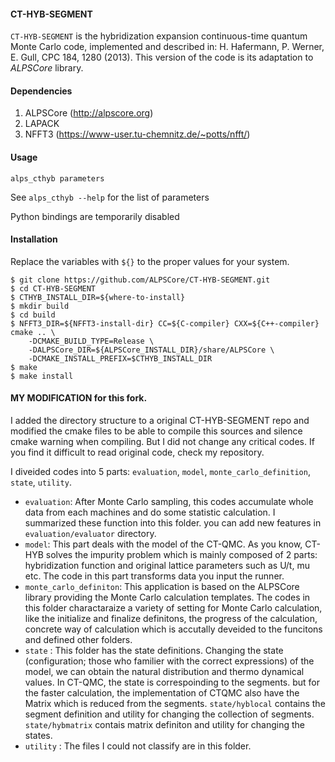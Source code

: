 #### CT-HYB-SEGMENT
`CT-HYB-SEGMENT` is the hybridization expansion continuous-time quantum Monte Carlo code, implemented and described in:
H. Hafermann, P. Werner, E. Gull, CPC 184, 1280 (2013).
This version of the code is its adaptation to *ALPSCore* library. 

#### Dependencies
1. ALPSCore (http://alpscore.org)
2. LAPACK
3. NFFT3 (https://www-user.tu-chemnitz.de/~potts/nfft/)

#### Usage 
```
alps_cthyb parameters
```
See `alps_cthyb --help` for the list of parameters

Python bindings are temporarily disabled

#### Installation

Replace the variables with `${}` to the proper values for your system.

```ShellSession
$ git clone https://github.com/ALPSCore/CT-HYB-SEGMENT.git
$ cd CT-HYB-SEGMENT
$ CTHYB_INSTALL_DIR=${where-to-install}
$ mkdir build
$ cd build
$ NFFT3_DIR=${NFFT3-install-dir} CC=${C-compiler} CXX=${C++-compiler} cmake .. \
    -DCMAKE_BUILD_TYPE=Release \
    -DALPSCore_DIR=${ALPSCore_INSTALL_DIR}/share/ALPSCore \
    -DCMAKE_INSTALL_PREFIX=$CTHYB_INSTALL_DIR
$ make
$ make install
```

#### MY MODIFICATION for this fork. 

I added the directory structure to a original CT-HYB-SEGMENT repo and modified the cmake files to be able to compile this sources and silence cmake warning when compiling. But I did not change any critical codes. If you find it difficult to read original code, check my repository. 

I diveided codes into 5 parts: `evaluation`, `model`, `monte_carlo_definition`, `state`, `utility`.

- `evaluation`: After Monte Carlo sampling, this codes accumulate whole data from each machines and do some statistic calculation. I summarized these function into this folder. you can add new features in `evaluation/evaluator` directory. 
- `model`: This part deals with the model of the CT-QMC. As you know, CT-HYB solves the impurity problem which is mainly composed of 2 parts: hybridization function and original lattice parameters such as U/t, mu etc. The code in this part transforms data you input the runner. 
- `monte_carlo_definiton`: This application is based on the ALPSCore library providing the Monte Carlo calculation templates. The codes in this folder charactaraize a variety of setting for Monte Carlo calculation, like the initialize and finalize definitons, the progress of the calculation, concrete way of calculation which is accutally  deveided to the funcitons and defined other folders.
- `state` : This folder has the state definitions. Changing the state (configuration; those who familier with the correct expressions) of the model, we can obtain the natural distribution and thermo dynamical values. In CT-QMC, the state is correspoinding to the segments. but for the faster calculation, the implementation of CTQMC also have the Matrix which is reduced from the segments. `state/hyblocal` contains the segment definition and utility for changing the collection of segments. `state/hybmatrix` contais matrix definiton and utility for changing the states.
- `utility` : The files I could not classify are in this folder. 